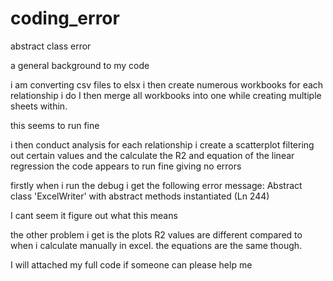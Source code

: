 # coding_error
abstract class error

a general background to my code

i am converting csv files to elsx
i then create numerous workbooks for each relationship i do
I then merge all workbooks into one while creating multiple sheets within.

this seems to run fine

i then conduct analysis for each relationship
i create a scatterplot filtering out certain values and the calculate the R2 and equation of the linear regression
the code appears to run fine giving no errors

firstly when i run the debug i get the following error message:
Abstract class 'ExcelWriter' with abstract methods instantiated (Ln 244)

I cant seem it figure out what this means

the other problem i get is the plots R2 values are different compared to when i calculate manually in excel. the equations are the same though.

I will attached my full code if someone can please help me

